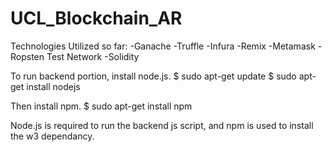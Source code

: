 # UCL_Blockchain_AR

Technologies Utilized so far: 
  -Ganache 
  -Truffle
  -Infura
  -Remix
  -Metamask
  -Ropsten Test Network
  -Solidity 
  
To run backend portion, install node.js.
$ sudo apt-get update
$ sudo apt-get install nodejs

Then install npm.
$ sudo apt-get install npm

Node.js is required to run the backend js script, and npm is used to install the w3 dependancy. 
